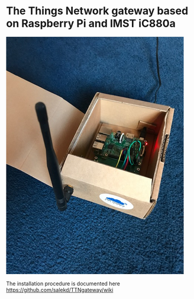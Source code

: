 # The Things Network gateway based on Raspberry Pi and IMST iC880a

![](https://github.com/salekd/TTNgateway/blob/master/gateway.JPG)

The installation procedure is documented here https://github.com/salekd/TTNgateway/wiki
